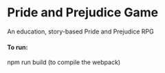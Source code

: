 # Pride and Prejudice Game

An education, story-based Pride and Prejudice RPG

#### To run:
npm run build
(to compile the webpack)
